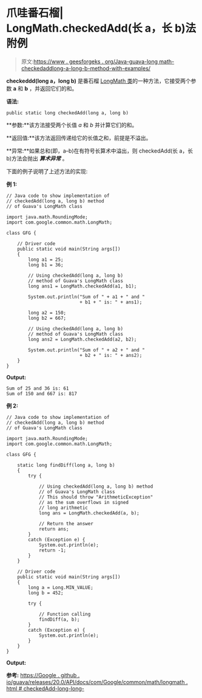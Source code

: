 # 爪哇番石榴| LongMath.checkedAdd(长 a，长 b)法附例

> 原文:[https://www . geesforgeks . org/Java-guava-long math-checkedaddlong-a-long-b-method-with-examples/](https://www.geeksforgeeks.org/java-guava-longmath-checkedaddlong-a-long-b-method-with-examples/)

**checkeddd(long a，long b)** 是番石榴 [LongMath 类](https://www.geeksforgeeks.org/intmath-class-guava-java/)的一种方法，它接受两个参数 **a** 和 **b** ，并返回它们的和。

**语法:**

```
public static long checkedAdd(long a, long b)

```

**参数:**该方法接受两个长值 *a* 和 *b* 并计算它们的和。

**返回值:**该方法返回传递给它的长值之和，前提是不溢出。

**异常:**如果总和(即，a–b)在有符号长算术中溢出，则 checkedAdd(长 a，长 b)方法会抛出 ***算术异常*** 。

下面的例子说明了上述方法的实现:

**例 1:**

```
// Java code to show implementation of
// checkedAdd(long a, long b) method
// of Guava's LongMath class

import java.math.RoundingMode;
import com.google.common.math.LongMath;

class GFG {

    // Driver code
    public static void main(String args[])
    {
        long a1 = 25;
        long b1 = 36;

        // Using checkedAdd(long a, long b)
        // method of Guava's LongMath class
        long ans1 = LongMath.checkedAdd(a1, b1);

        System.out.println("Sum of " + a1 + " and "
                           + b1 + " is: " + ans1);

        long a2 = 150;
        long b2 = 667;

        // Using checkedAdd(long a, long b)
        // method of Guava's LongMath class
        long ans2 = LongMath.checkedAdd(a2, b2);

        System.out.println("Sum of " + a2 + " and "
                           + b2 + " is: " + ans2);
    }
}
```

**Output:**

```
Sum of 25 and 36 is: 61
Sum of 150 and 667 is: 817

```

**例 2:**

```
// Java code to show implementation of
// checkedAdd(long a, long b) method
// of Guava's LongMath class

import java.math.RoundingMode;
import com.google.common.math.LongMath;

class GFG {

    static long findDiff(long a, long b)
    {
        try {

            // Using checkedAdd(long a, long b) method
            // of Guava's LongMath class
            // This should throw "ArithmeticException"
            // as the sum overflows in signed
            // long arithmetic
            long ans = LongMath.checkedAdd(a, b);

            // Return the answer
            return ans;
        }
        catch (Exception e) {
            System.out.println(e);
            return -1;
        }
    }

    // Driver code
    public static void main(String args[])
    {
        long a = Long.MIN_VALUE;
        long b = 452;

        try {

            // Function calling
            findDiff(a, b);
        }
        catch (Exception e) {
            System.out.println(e);
        }
    }
}
```

**Output:**

**参考:**
[https://Google . github . io/guava/releases/20.0/API/docs/com/Google/common/math/longmath . html # checkedAdd-long-long-](https://google.github.io/guava/releases/20.0/api/docs/com/google/common/math/LongMath.html#checkedAdd-long-long-)